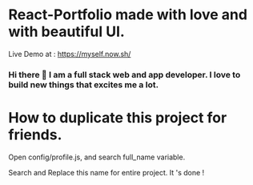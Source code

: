# React-Portfolio made with love and with beautiful UI.

Live Demo at : https://myself.now.sh/

### Hi there 👋 I am a full stack web and app developer. I love to build new things that excites me a lot.

# How to duplicate this project for friends.

Open config/profile.js, and search full_name variable.

Search and Replace this name for entire project.
It 's done !
